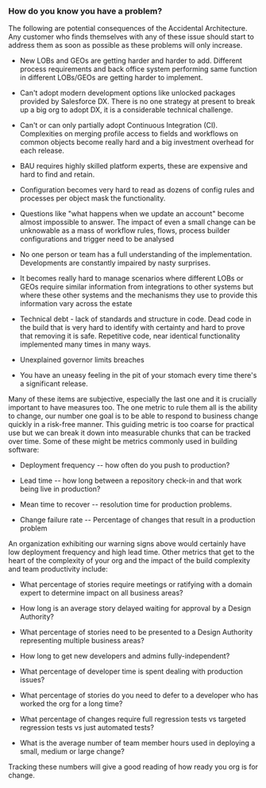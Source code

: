 
### How do you know you have a problem?

The following are potential consequences of the Accidental Architecture.
Any customer who finds themselves with any of these issue should start
to address them as soon as possible as these problems will only
increase.

-   New LOBs and GEOs are getting harder and harder to add. Different
    process requirements and back office system performing same function
    in different LOBs/GEOs are getting harder to implement.

-   Can\'t adopt modern development options like unlocked packages
    provided by Salesforce DX. There is no one strategy at present to
    break up a big org to adopt DX, it is a considerable technical
    challenge.

-   Can\'t or can only partially adopt Continuous Integration (CI).
    Complexities on merging profile access to fields and workflows on
    common objects become really hard and a big investment overhead for
    each release.

-   BAU requires highly skilled platform experts, these are expensive
    and hard to find and retain. 

-   Configuration becomes very hard to read as dozens of config rules
    and processes per object mask the functionality.

-   Questions like "what happens when we update an account" become
    almost impossible to answer. The impact of even a small change can
    be unknowable as a mass of workflow rules, flows, process builder
    configurations and trigger need to be analysed 

-   No one person or team has a full understanding of the
    implementation. Developments are constantly impaired by nasty
    surprises.

-   It becomes really hard to manage scenarios where different LOBs or
    GEOs require similar information from integrations to other systems
    but where these other systems and the mechanisms they use to provide
    this information vary across the estate

-   Technical debt - lack of standards and structure in code. Dead code
    in the build that is very hard to identify with certainty and hard
    to prove that removing it is safe. Repetitive code, near identical
    functionality implemented many times in many ways.

-   Unexplained governor limits breaches

-   You have an uneasy feeling in the pit of your stomach every time
    there's a significant release.

Many of these items are subjective, especially the last one and it is
crucially important to have measures too. The one metric to rule them
all is the ability to change, our number one goal is to be able to
respond to business change quickly in a risk-free manner. This guiding
metric is too coarse for practical use but we can break it down into
measurable chunks that can be tracked over time. Some of these might be
metrics commonly used in building software:

-   Deployment frequency -- how often do you push to production?

-   Lead time -- how long between a repository check-in and that work
    being live in production?

-   Mean time to recover -- resolution time for production problems.

-   Change failure rate -- Percentage of changes that result in a
    production problem

An organization exhibiting our warning signs above would certainly have
low deployment frequency and high lead time. Other metrics that get to
the heart of the complexity of your org and the impact of the build
complexity and team productivity include:

-   What percentage of stories require meetings or ratifying with a
    domain expert to determine impact on all business areas?

-   How long is an average story delayed waiting for approval by a
    Design Authority?

-   What percentage of stories need to be presented to a Design
    Authority representing multiple business areas?

-   How long to get new developers and admins fully-independent?

-   What percentage of developer time is spent dealing with production
    issues?

-   What percentage of stories do you need to defer to a developer who
    has worked the org for a long time?

-   What percentage of changes require full regression tests vs targeted
    regression tests vs just automated tests?

-   What is the average number of team member hours used in deploying a
    small, medium or large change?

Tracking these numbers will give a good reading of how ready you org is
for change.


